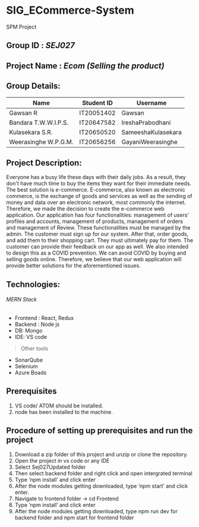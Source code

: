 # SIG_ECommerce-System
SPM Project

## Group ID : _SEJ027_

## Project Name : _Ecom (Selling the product)_

## Group Details:

| Name                 | Student ID | Username           |
| -------------------- | ---------- | ------------------ |
| Gawsan R             | IT20051402 | Gawsan             |
| Bandara T.W.W.I.P.S. | IT20647582 | IreshaPrabodhani   |
| Kulasekara S.R.      | IT20650520 | SameeshaKulasekara |
| Weerasinghe W.P.G.M. | IT20656256 | GayaniWeerasinghe  |

## Project Description:

Everyone has a busy life these days with their daily jobs. As a result, they don't have much time to buy the items they want for their immediate needs. The best solution is e-commerce. E-commerce, also known as electronic commerce, is the exchange of goods and services as well as the sending of money and data over an electronic network, most commonly the internet. Therefore, we made the decision to create the e-commerce web application.
Our application has four functionalities: management of users' profiles and accounts, management of products, management of orders and management of Review. These functionalities must be managed by the admin. The customer must sign up for our system. After that, order goods, and add them to their shopping cart. They must ultimately pay for them. The customer can provide their feedback on our app as well. We also intended to design this as a COVID prevention. We can avoid COVID by buying and selling goods online. Therefore, we believe that our web application will provide better solutions for the aforementioned issues.

## Technologies:

###### MERN Stack

- Frontend : React, Redux
- Backend : Node js
- DB: Mongo
- IDE: VS code

> Other tools

- SonarQube
- Selenium
- Azure Boads

## Prerequisites

1. VS code/ ATOM should be installed.
2. node has been installed to the machine.

## Procedure of setting up prerequisites and run the project

1. Download a zip folder of this project and unzip or clone the repository.
2. Open the project in vs code or any IDE
3. Select Sej027Updated folder
4. Then select backend folder and right click and open intergrated terminal
5. Type ‘npm install’ and click enter
6. After the node modules getting downloaded, type ‘npm start’ and click enter.
7. Navigate to frontend folder -> cd Frontend
8. Type ‘npm install’ and click enter
9. After the node modules getting downloaded, type npm run dev for backend folder and npm start for frontend folder

